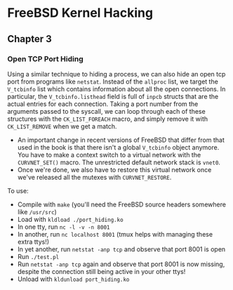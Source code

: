# FreeBSD Kernel Hacking

## Chapter 3

### Open TCP Port Hiding

Using a similar technique to hiding a process, we can also hide an open tcp port from programs like `netstat`. Instead of the `allproc` list, we target the `V_tcbinfo` list which contains information about all the open connections. In particular, the `V_tcbinfo.listhead` field is full of `inpcb` structs that are the actual entries for each connection. Taking a port number from the arguments passed to the syscall, we can loop through each of these structures with the `CK_LIST_FOREACH` macro, and simply remove it with `CK_LIST_REMOVE` when we get a match.

* An important change in recent versions of FreeBSD that differ from that used in the book is that there isn't a global `V_tcbinfo` object anymore. You have to make a context switch to a virtual network with the `CURVNET_SET()` macro. The unrestricted default network stack is `vnet0`.
* Once we're done, we also have to restore this virtual network once we've released all the mutexes with `CURVNET_RESTORE`.

To use:
* Compile with `make` (you'll need the FreeBSD source headers somewhere like `/usr/src`)
* Load with `kldload ./port_hiding.ko`
* In one tty, run `nc -l -v -n 8001`
* In another, run `nc localhost 8001` (tmux helps with managing these extra ttys!)
* In yet another, run `netstat -anp tcp` and observe that port 8001 is open
* Run `./test.pl`
* Run `netstat -anp tcp` again and observe that port 8001 is now missing, despite the connection still being active in your other ttys!
* Unload with `kldunload port_hiding.ko`
